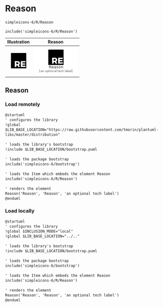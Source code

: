 # Reason


```text
simpleicons-6/R/Reason
```

```text
include('simpleicons-6/R/Reason')
```



| Illustration | Reason |
| :---: | :---: |
| ![illustration for Illustration](../../simpleicons-6/R/Reason.png) | ![illustration for Reason](../../simpleicons-6/R/Reason.Local.png) |




## Reason

### Load remotely
```plantuml
@startuml
' configures the library
!global $LIB_BASE_LOCATION="https://raw.githubusercontent.com/tmorin/plantuml-libs/master/distribution"

' loads the library's bootstrap
!include $LIB_BASE_LOCATION/bootstrap.puml

' loads the package bootstrap
include('simpleicons-6/bootstrap')

' loads the Item which embeds the element Reason
include('simpleicons-6/R/Reason')

' renders the element
Reason('Reason', 'Reason', 'an optional tech label')
@enduml
```

### Load locally
```plantuml
@startuml
' configures the library
!global $INCLUSION_MODE="local"
!global $LIB_BASE_LOCATION="../.."

' loads the library's bootstrap
!include $LIB_BASE_LOCATION/bootstrap.puml

' loads the package bootstrap
include('simpleicons-6/bootstrap')

' loads the Item which embeds the element Reason
include('simpleicons-6/R/Reason')

' renders the element
Reason('Reason', 'Reason', 'an optional tech label')
@enduml
```

